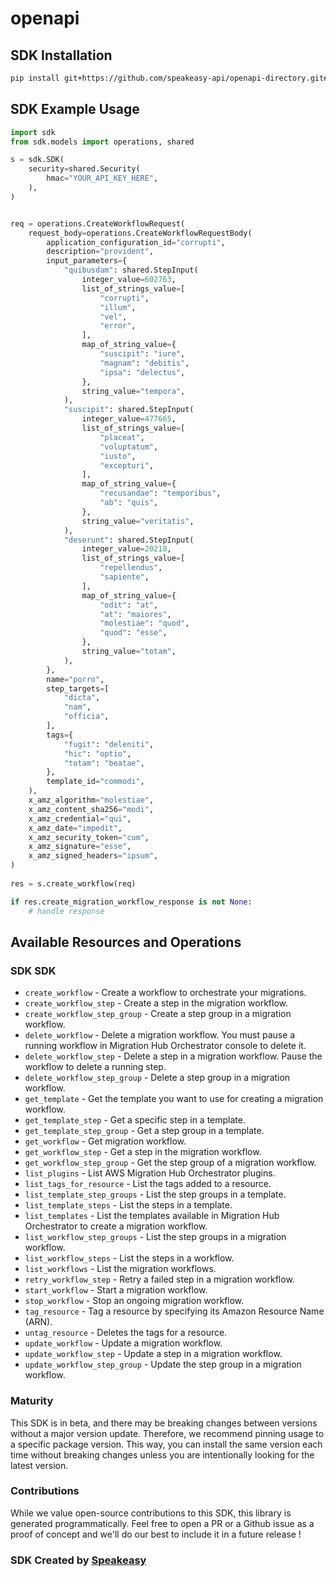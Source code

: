 # openapi

<!-- Start SDK Installation -->
## SDK Installation

```bash
pip install git+https://github.com/speakeasy-api/openapi-directory.git#subdirectory=SDKs/amazonaws.com/migrationhuborchestrator/2021-08-28/python
```
<!-- End SDK Installation -->

## SDK Example Usage
<!-- Start SDK Example Usage -->
```python
import sdk
from sdk.models import operations, shared

s = sdk.SDK(
    security=shared.Security(
        hmac="YOUR_API_KEY_HERE",
    ),
)


req = operations.CreateWorkflowRequest(
    request_body=operations.CreateWorkflowRequestBody(
        application_configuration_id="corrupti",
        description="provident",
        input_parameters={
            "quibusdam": shared.StepInput(
                integer_value=602763,
                list_of_strings_value=[
                    "corrupti",
                    "illum",
                    "vel",
                    "error",
                ],
                map_of_string_value={
                    "suscipit": "iure",
                    "magnam": "debitis",
                    "ipsa": "delectus",
                },
                string_value="tempora",
            ),
            "suscipit": shared.StepInput(
                integer_value=477665,
                list_of_strings_value=[
                    "placeat",
                    "voluptatum",
                    "iusto",
                    "excepturi",
                ],
                map_of_string_value={
                    "recusandae": "temporibus",
                    "ab": "quis",
                },
                string_value="veritatis",
            ),
            "deserunt": shared.StepInput(
                integer_value=20218,
                list_of_strings_value=[
                    "repellendus",
                    "sapiente",
                ],
                map_of_string_value={
                    "odit": "at",
                    "at": "maiores",
                    "molestiae": "quod",
                    "quod": "esse",
                },
                string_value="totam",
            ),
        },
        name="porro",
        step_targets=[
            "dicta",
            "nam",
            "officia",
        ],
        tags={
            "fugit": "deleniti",
            "hic": "optio",
            "totam": "beatae",
        },
        template_id="commodi",
    ),
    x_amz_algorithm="molestiae",
    x_amz_content_sha256="modi",
    x_amz_credential="qui",
    x_amz_date="impedit",
    x_amz_security_token="cum",
    x_amz_signature="esse",
    x_amz_signed_headers="ipsum",
)
    
res = s.create_workflow(req)

if res.create_migration_workflow_response is not None:
    # handle response
```
<!-- End SDK Example Usage -->

<!-- Start SDK Available Operations -->
## Available Resources and Operations

### SDK SDK

* `create_workflow` - Create a workflow to orchestrate your migrations.
* `create_workflow_step` - Create a step in the migration workflow.
* `create_workflow_step_group` - Create a step group in a migration workflow.
* `delete_workflow` - Delete a migration workflow. You must pause a running workflow in Migration Hub Orchestrator console to delete it.
* `delete_workflow_step` - Delete a step in a migration workflow. Pause the workflow to delete a running step.
* `delete_workflow_step_group` - Delete a step group in a migration workflow.
* `get_template` - Get the template you want to use for creating a migration workflow.
* `get_template_step` - Get a specific step in a template.
* `get_template_step_group` - Get a step group in a template.
* `get_workflow` - Get migration workflow.
* `get_workflow_step` - Get a step in the migration workflow.
* `get_workflow_step_group` - Get the step group of a migration workflow.
* `list_plugins` - List AWS Migration Hub Orchestrator plugins.
* `list_tags_for_resource` - List the tags added to a resource.
* `list_template_step_groups` - List the step groups in a template.
* `list_template_steps` - List the steps in a template.
* `list_templates` - List the templates available in Migration Hub Orchestrator to create a migration workflow.
* `list_workflow_step_groups` - List the step groups in a migration workflow.
* `list_workflow_steps` - List the steps in a workflow.
* `list_workflows` - List the migration workflows.
* `retry_workflow_step` - Retry a failed step in a migration workflow.
* `start_workflow` - Start a migration workflow.
* `stop_workflow` - Stop an ongoing migration workflow.
* `tag_resource` - Tag a resource by specifying its Amazon Resource Name (ARN).
* `untag_resource` - Deletes the tags for a resource.
* `update_workflow` - Update a migration workflow.
* `update_workflow_step` - Update a step in a migration workflow.
* `update_workflow_step_group` - Update the step group in a migration workflow.
<!-- End SDK Available Operations -->

### Maturity

This SDK is in beta, and there may be breaking changes between versions without a major version update. Therefore, we recommend pinning usage
to a specific package version. This way, you can install the same version each time without breaking changes unless you are intentionally
looking for the latest version.

### Contributions

While we value open-source contributions to this SDK, this library is generated programmatically.
Feel free to open a PR or a Github issue as a proof of concept and we'll do our best to include it in a future release !

### SDK Created by [Speakeasy](https://docs.speakeasyapi.dev/docs/using-speakeasy/client-sdks)
